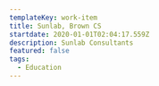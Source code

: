 ```yaml
---
templateKey: work-item
title: Sunlab, Brown CS
startdate: 2020-01-01T02:04:17.559Z
description: Sunlab Consultants
featured: false
tags:
  - Education
---
```

